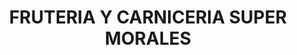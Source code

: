 ---
title: "FRUTERIA Y CARNICERIA SUPER MORALES"
url: /mexicali-baja-california/fruteria-y-carniceria-super-morales-avenida-rio-san-fernando/
shop: supermercado
---